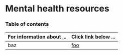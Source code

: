# Mental health resources

### Table of contents
| **For information about ...** | **Click link below ...** |
|:---------------------|:-----------------------|
| baz | [foo](practice.md) |